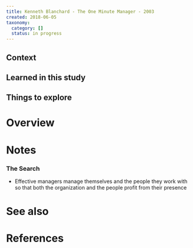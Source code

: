 ```yaml
---
title: Kenneth Blanchard - The One Minute Manager - 2003
created: 2018-06-05
taxonomy:
  category: []
  status: in progress
---
```


## Context

## Learned in this study

## Things to explore

# Overview

# Notes
### The Search
* Effective managers manage themselves and the people they work with so that both the organization and the people profit from their presence

# See also

# References
